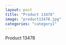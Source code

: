 ```yaml
---
layout: post
title: "Product 13478"
image: "product13478.jpg"
categories: "category1"
---
```

Product 13478
